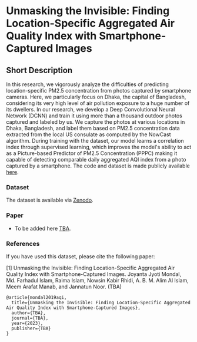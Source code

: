 # Unmasking the Invisible: Finding Location-Specific Aggregated Air Quality Index with Smartphone-Captured Images

## Short Description

In this research, we vigorously analyze the difficulties of predicting location-specific PM2.5 concentration from photos captured by smartphone cameras. Here, we particularly focus on Dhaka, the capital of Bangladesh, considering its very high level of air pollution exposure to a huge number of its dwellers. In our research, we develop a Deep Convolutional Neural Network (DCNN) and train it using more than a thousand outdoor photos captured and labeled by us. We capture the photos at various locations in Dhaka, Bangladesh, and label them based on PM2.5 concentration data extracted from the local US consulate as computed by the NowCast algorithm. During training with the dataset, our model learns a correlation index through supervised learning, which improves the model's ability to act as a Picture-based Predictor of PM2.5 Concentration (PPPC) making it capable of detecting comparable daily aggregated AQI index from a photo captured by a smartphone. The code and dataset is made publicly available [here](#).

### Dataset
The dataset is available via [Zenodo](#).



### Paper
* To be added here [TBA]().

### References

If you have used this dataset, please cite the following paper: 

[1] Unmasking the Invisible: Finding Location-Specific Aggregated Air Quality Index with Smartphone-Captured Images. Joyanta Jyoti Mondal, Md. Farhadul Islam, Raima Islam, Nowsin Kabir Rhidi, A. B. M. Alim Al Islam, Meem Arafat Manab, and Jannatun Noor. (TBA)

```
@article{mondal2019aqi,
  title={Unmasking the Invisible: Finding Location-Specific Aggregated Air Quality Index with Smartphone-Captured Images},
  author={TBA},
  journal={TBA},
  year={2023},
  publisher={TBA}
}
```
